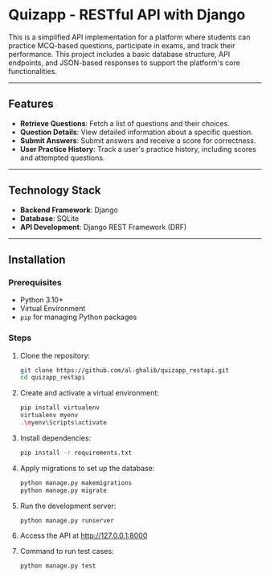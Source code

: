 # Quizapp - RESTful API with Django

This is a simplified API implementation for a platform where students can practice MCQ-based questions, participate in exams, and track their performance. This project includes a basic database structure, API endpoints, and JSON-based responses to support the platform's core functionalities.

---

## Features

- **Retrieve Questions**: Fetch a list of questions and their choices.
- **Question Details**: View detailed information about a specific question.
- **Submit Answers**: Submit answers and receive a score for correctness.
- **User Practice History**: Track a user's practice history, including scores and attempted questions.

---

## Technology Stack

- **Backend Framework**: Django
- **Database**: SQLite
- **API Development**: Django REST Framework (DRF)

---

## Installation

### Prerequisites
- Python 3.10+
- Virtual Environment
- `pip` for managing Python packages

### Steps

1. Clone the repository:
   ```bash
   git clone https://github.com/al-ghalib/quizapp_restapi.git
   cd quizapp_restapi

2. Create and activate a virtual environment:
   ```bash
   pip install virtualenv
   virtualenv myenv
   .\myenv\Scripts\activate

   ```

3. Install dependencies:

   ```bash
   pip install -r requirements.txt

   ```

4. Apply migrations to set up the database:

   ```bash
   python manage.py makemigrations
   python manage.py migrate

   ```

5. Run the development server:

   ```bash
   python manage.py runserver

   ```

6. Access the API at http://127.0.0.1:8000


7. Command to run test cases:
   
   ```bash
   python manage.py test

   ```
